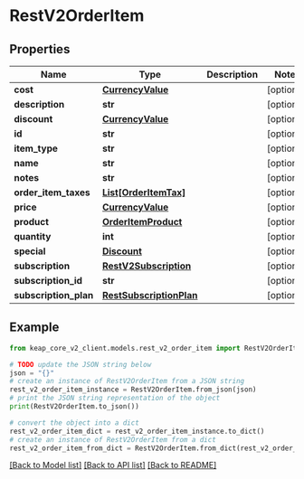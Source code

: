 # RestV2OrderItem


## Properties

Name | Type | Description | Notes
------------ | ------------- | ------------- | -------------
**cost** | [**CurrencyValue**](CurrencyValue.md) |  | [optional] 
**description** | **str** |  | [optional] 
**discount** | [**CurrencyValue**](CurrencyValue.md) |  | [optional] 
**id** | **str** |  | [optional] 
**item_type** | **str** |  | [optional] 
**name** | **str** |  | [optional] 
**notes** | **str** |  | [optional] 
**order_item_taxes** | [**List[OrderItemTax]**](OrderItemTax.md) |  | [optional] 
**price** | [**CurrencyValue**](CurrencyValue.md) |  | [optional] 
**product** | [**OrderItemProduct**](OrderItemProduct.md) |  | [optional] 
**quantity** | **int** |  | [optional] 
**special** | [**Discount**](Discount.md) |  | [optional] 
**subscription** | [**RestV2Subscription**](RestV2Subscription.md) |  | [optional] 
**subscription_id** | **str** |  | [optional] 
**subscription_plan** | [**RestSubscriptionPlan**](RestSubscriptionPlan.md) |  | [optional] 

## Example

```python
from keap_core_v2_client.models.rest_v2_order_item import RestV2OrderItem

# TODO update the JSON string below
json = "{}"
# create an instance of RestV2OrderItem from a JSON string
rest_v2_order_item_instance = RestV2OrderItem.from_json(json)
# print the JSON string representation of the object
print(RestV2OrderItem.to_json())

# convert the object into a dict
rest_v2_order_item_dict = rest_v2_order_item_instance.to_dict()
# create an instance of RestV2OrderItem from a dict
rest_v2_order_item_from_dict = RestV2OrderItem.from_dict(rest_v2_order_item_dict)
```
[[Back to Model list]](../README.md#documentation-for-models) [[Back to API list]](../README.md#documentation-for-api-endpoints) [[Back to README]](../README.md)


